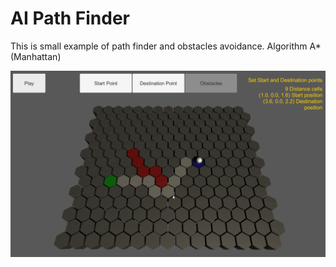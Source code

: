 # AI Path Finder
This is small example of path finder and obstacles avoidance. 
Algorithm A* (Manhattan) 

![](KFlZ6mocyy.gif)